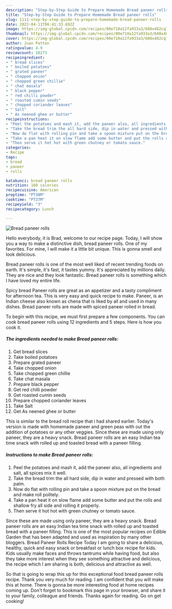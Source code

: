 ```yaml
---
description: "Step-by-Step Guide to Prepare Homemade Bread paneer rolls"
title: "Step-by-Step Guide to Prepare Homemade Bread paneer rolls"
slug: 1111-step-by-step-guide-to-prepare-homemade-bread-paneer-rolls
date: 2022-04-11T06:41:33.692Z
image: https://img-global.cpcdn.com/recipes/00e710a12fa933a3/680x482cq70/bread-paneer-rolls-recipe-main-photo.jpg
thumbnail: https://img-global.cpcdn.com/recipes/00e710a12fa933a3/680x482cq70/bread-paneer-rolls-recipe-main-photo.jpg
cover: https://img-global.cpcdn.com/recipes/00e710a12fa933a3/680x482cq70/bread-paneer-rolls-recipe-main-photo.jpg
author: Juan Patton
ratingvalue: 4.9
reviewcount: 10273
recipeingredient:
- " bread slices"
- " boiled potatoes"
- " grated paneer"
- " chopped onion"
- " chopped green chillie"
- " chat masala"
- " black pepper"
- " red chilli powder"
- " roasted cumin seeds"
- " chopped coriander leaves"
- " Salt"
- " As neened ghee or butter"
recipeinstructions:
- "Peel the potatoes and mash it, add the paneer also, all ingredients and salt, all spices mix it well."
- "Take the bread trim the all hard side, dip in water and pressed with both palm."
- "Now do flat with rolling pin and take a spoon mixture put on the bread and make roll politely."
- "Take a pan heat it on slow flame add some butter and put the rolls and shallow fry all side and rolling it properly."
- "Then serve it hot hot with green chutney or tomato sauce."
categories:
- Recipe
tags:
- bread
- paneer
- rolls

katakunci: bread paneer rolls 
nutrition: 160 calories
recipecuisine: American
preptime: "PT38M"
cooktime: "PT37M"
recipeyield: "3"
recipecategory: Lunch

---
```



![Bread paneer rolls](https://img-global.cpcdn.com/recipes/00e710a12fa933a3/680x482cq70/bread-paneer-rolls-recipe-main-photo.jpg)

Hello everybody, it is Brad, welcome to our recipe page. Today, I will show you a way to make a distinctive dish, bread paneer rolls. One of my favorites. For mine, I will make it a little bit unique. This is gonna smell and look delicious.

Bread paneer rolls is one of the most well liked of recent trending foods on earth. It's simple, it's fast, it tastes yummy. It's appreciated by millions daily. They are nice and they look fantastic. Bread paneer rolls is something which I have loved my entire life.

Spicy bread Paneer rolls are great as an appetizer and a tasty compliment for afternoon tea. This is very easy and quick recipe to make. Paneer, is an Indian cheese also known as chena that is liked by all and used in many dishes. Bread paneer rolls are made with spiced paneer rolled in bread.


To begin with this recipe, we must first prepare a few components. You can cook bread paneer rolls using 12 ingredients and 5 steps. Here is how you cook it.

<!--inarticleads1-->

##### The ingredients needed to make Bread paneer rolls:

1. Get  bread slices
1. Take  boiled potatoes
1. Prepare  grated paneer
1. Take  chopped onion
1. Take  chopped green chillie
1. Take  chat masala
1. Prepare  black pepper
1. Get  red chilli powder
1. Get  roasted cumin seeds
1. Prepare  chopped coriander leaves
1. Take  Salt
1. Get  As neened ghee or butter


This is similar to the bread roll recipe that i had shared earlier. Today&#39;s version is made with homemade paneer and green peas with out the addition of potatoes or any other veggies. Since these are made using only paneer, they are a heavy snack. Bread paneer rolls are an easy Indian tea time snack with rolled up and toasted bread with a paneer filling. 

<!--inarticleads2-->

##### Instructions to make Bread paneer rolls:

1. Peel the potatoes and mash it, add the paneer also, all ingredients and salt, all spices mix it well.
1. Take the bread trim the all hard side, dip in water and pressed with both palm.
1. Now do flat with rolling pin and take a spoon mixture put on the bread and make roll politely.
1. Take a pan heat it on slow flame add some butter and put the rolls and shallow fry all side and rolling it properly.
1. Then serve it hot hot with green chutney or tomato sauce.


Since these are made using only paneer, they are a heavy snack. Bread paneer rolls are an easy Indian tea time snack with rolled up and toasted bread with a paneer filling. This is one of the most popular recipes on Edible Garden that has been adapted and used as inspiration by many other bloggers. Bread Paneer Rolls Recipe Today I am going to share a delicious, healthy, quick and easy snack or breakfast or lunch box recipe for kids. Kids usually make faces and throws tantrums while having food, but also they take more interest when they see something attractive and delicious, the recipe which I am sharing is both, delicious and attractive as well. 

So that is going to wrap this up for this exceptional food bread paneer rolls recipe. Thank you very much for reading. I am confident that you will make this at home. There is gonna be more interesting food at home recipes coming up. Don't forget to bookmark this page in your browser, and share it to your family, colleague and friends. Thanks again for reading. Go on get cooking!
